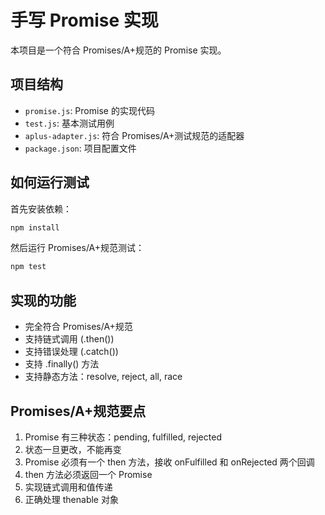 # 手写 Promise 实现

本项目是一个符合 Promises/A+规范的 Promise 实现。

## 项目结构

- `promise.js`: Promise 的实现代码
- `test.js`: 基本测试用例
- `aplus-adapter.js`: 符合 Promises/A+测试规范的适配器
- `package.json`: 项目配置文件

## 如何运行测试

首先安装依赖：

```bash
npm install
```

然后运行 Promises/A+规范测试：

```bash
npm test
```

## 实现的功能

- 完全符合 Promises/A+规范
- 支持链式调用 (.then())
- 支持错误处理 (.catch())
- 支持 .finally() 方法
- 支持静态方法：resolve, reject, all, race

## Promises/A+规范要点

1. Promise 有三种状态：pending, fulfilled, rejected
2. 状态一旦更改，不能再变
3. Promise 必须有一个 then 方法，接收 onFulfilled 和 onRejected 两个回调
4. then 方法必须返回一个 Promise
5. 实现链式调用和值传递
6. 正确处理 thenable 对象
